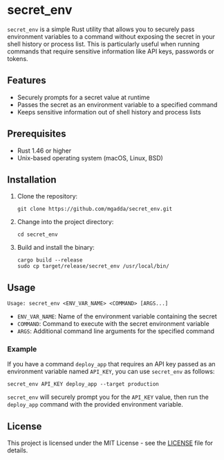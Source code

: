 # secret_env

`secret_env` is a simple Rust utility that allows you to securely pass environment variables to a command without exposing the secret in your shell history or process list. This is particularly useful when running commands that require sensitive information like API keys, passwords or tokens.

## Features

- Securely prompts for a secret value at runtime
- Passes the secret as an environment variable to a specified command
- Keeps sensitive information out of shell history and process lists

## Prerequisites

- Rust 1.46 or higher
- Unix-based operating system (macOS, Linux, BSD)

## Installation

1. Clone the repository:

   ```
   git clone https://github.com/mgadda/secret_env.git
   ```

2. Change into the project directory:

   ```
   cd secret_env
   ```

3. Build and install the binary:

   ```
   cargo build --release
   sudo cp target/release/secret_env /usr/local/bin/
   ```

## Usage

```
Usage: secret_env <ENV_VAR_NAME> <COMMAND> [ARGS...]
```

- `ENV_VAR_NAME`: Name of the environment variable containing the secret
- `COMMAND`: Command to execute with the secret environment variable
- `ARGS`: Additional command line arguments for the specified command

### Example

If you have a command `deploy_app` that requires an API key passed as an environment variable named `API_KEY`, you can use `secret_env` as follows:

```
secret_env API_KEY deploy_app --target production
```

`secret_env` will securely prompt you for the `API_KEY` value, then run the `deploy_app` command with the provided environment variable.

## License

This project is licensed under the MIT License - see the [LICENSE](LICENSE) file for details.
